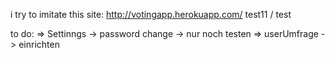 i try to imitate this site: http://votingapp.herokuapp.com/
test11 / test


to do:
=> Settinngs -> password change -> nur noch testen
=> userUmfrage -> einrichten
